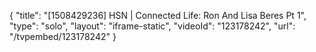 {
    "title": "[1508429236] HSN | Connected Life: Ron And Lisa Beres Pt 1",
    "type": "solo",
    "layout": "iframe-static",
    "videoId": "123178242",
    "url": "\/tvpembed\/123178242"
}